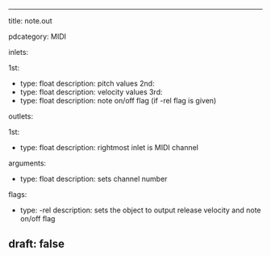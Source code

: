 --- 


title: note.out

pdcategory: MIDI

inlets:

  1st:
  - type: float
    description: pitch values
  2nd:
  - type: float
    description: velocity values
  3rd:
  - type: float
    description: note on/off flag (if -rel flag is given)

outlets:

  1st:
  - type: float
    description: rightmost inlet is MIDI channel

arguments:
  - type: float
    description: sets channel number



flags:
  - type: -rel
    description: sets the object to output release velocity and note on/off flag

draft: false
---